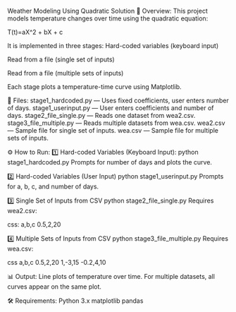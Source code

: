 
Weather Modeling Using Quadratic Solution
📌 Overview:
This project models temperature changes over time using the quadratic equation:

T(t)=aX^2 + bX + c

It is implemented in three stages:
Hard-coded variables (keyboard input)

Read from a file (single set of inputs)

Read from a file (multiple sets of inputs)

Each stage plots a temperature-time curve using Matplotlib.

📂 Files:
stage1_hardcoded.py — Uses fixed coefficients, user enters number of days.
stage1_userinput.py — User enters coefficients and number of days.
stage2_file_single.py — Reads one dataset from wea2.csv.
stage3_file_multiple.py — Reads multiple datasets from wea.csv.
wea2.csv — Sample file for single set of inputs.
wea.csv — Sample file for multiple sets of inputs.

⚙️ How to Run:
1️⃣ Hard-coded Variables (Keyboard Input):
python stage1_hardcoded.py
Prompts for number of days and plots the curve.

2️⃣ Hard-coded Variables (User Input)
python stage1_userinput.py
Prompts for a, b, c, and number of days.

3️⃣ Single Set of Inputs from CSV
python stage2_file_single.py
Requires wea2.csv:

css:
a,b,c
0.5,2,20

4️⃣ Multiple Sets of Inputs from CSV
python stage3_file_multiple.py
Requires wea.csv:

css
a,b,c
0.5,2,20
1,-3,15
-0.2,4,10

📊 Output:
Line plots of temperature over time.
For multiple datasets, all curves appear on the same plot.

🛠 Requirements:
Python 3.x
matplotlib
pandas

